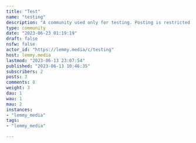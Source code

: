 ```yaml
---
title: "Test" 
name: "testing"
description: "A community used only for testing. Posting is restricted to moderators only."
type: community
date: "2023-06-23 01:19:19"
draft: false
nsfw: false
actor_id: "https://lemmy.media/c/testing"
host: lemmy.media
lastmod: "2023-06-13 23:07:54"
published: "2023-06-13 10:46:35"
subscribers: 2
posts: 3
comments: 8
weight: 3
dau: 1
wau: 1
mau: 2
instances:
- "lemmy_media"
tags: 
- "lemmy_media"

---
```

